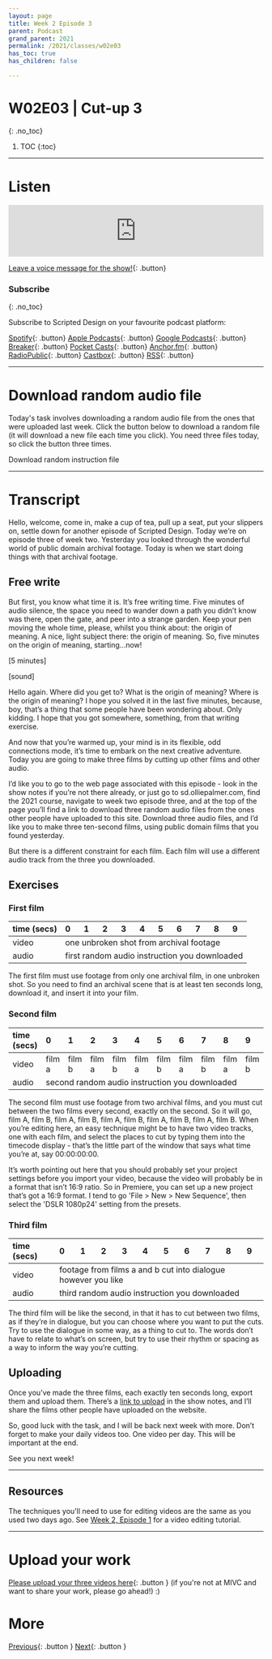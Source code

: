 ```yaml
---
layout: page
title: Week 2 Episode 3
parent: Podcast
grand_parent: 2021
permalink: /2021/classes/w02e03
has_toc: true
has_children: false

---
```


# W02E03 | Cut-up 3
{: .no_toc}

1. TOC
{:toc}


---

# Listen


<iframe src="https://anchor.fm/scripteddesign/embed/episodes/S01-W02-E01-Scripted-Design--Week-2-Episode-3-eklv9q" height="102px" width="100%" frameborder="0" scrolling="no"></iframe>

<br>

[Leave a voice message for the show!](https://anchor.fm/scripteddesign/message){: .button}

### Subscribe
{: .no_toc}


Subscribe to Scripted Design on your favourite podcast platform:

[Spotify](https://open.spotify.com/show/3sYD3KyPJXnIHUY2m2uFcy){: .button} [Apple Podcasts](https://podcasts.apple.com/nl/podcast/scripted-design/id1533696064?l=en){: .button} [Google Podcasts](https://www.google.com/podcasts?feed=aHR0cHM6Ly9hbmNob3IuZm0vcy8zN2QzMjZjNC9wb2RjYXN0L3Jzcw==){: .button} [Breaker](https://breaker.audio/scripted-design){: .button} [Pocket Casts](https://pca.st/h40ivs5f){: .button} [Anchor.fm](https://anchor.fm/scripteddesign){: .button} [RadioPublic](https://radiopublic.com/scripted-design-WaxpdP){: .button} [Castbox](https://castbox.fm/channel/Scripted-Design-id3371338){: .button} [RSS](https://anchor.fm/s/37d326c4/podcast/rss){: .button}

---

# Download random audio file

Today's task involves downloading a random audio file from the ones that were uploaded last week. Click the button below to download a random file (it will download a new file each time you click). You need three files today, so click the button three times.

<a id="rdmfile" class="button" onclick="document.getElementById('rdmfile').href = getRndInteger(1,137)" download>Download random instruction file</a>

<script type="text/javascript">
function getRndInteger(min, max) {
	var num = Math.floor(Math.random() * (max - min + 1) ) + min;
  var clicker = 'onclick="document.getElementById(\'rdmfile\').href = getRndInteger(1,137)"';
	var text = "/assets/instructions-mp3/"+num+".mp3";
    return text;
}
document.getElementById('rdmfile').href = getRndInteger(1,222);
</script>


---

# Transcript

Hello, welcome, come in, make a cup of tea, pull up a seat, put your slippers on, settle down for another episode of Scripted Design. Today we’re on episode three of week two. Yesterday you looked through the wonderful world of public domain archival footage. Today is when we start doing things with that archival footage.

## Free write

But first, you know what time it is. It’s free writing time. Five minutes of audio silence, the space you need to wander down a path you didn’t know was there, open the gate, and peer into a strange garden. Keep your pen moving the whole time, please, whilst you think about: the origin of meaning. A nice, light subject there: the origin of meaning. So, five minutes on the origin of meaning, starting...now!

[5 minutes]

[sound]

Hello again. Where did you get to? What is the origin of meaning? Where is the origin of meaning? I hope you solved it in the last five minutes, because, boy, that’s a thing that some people have been wondering about. Only kidding. I hope that you got somewhere, something, from that writing exercise.

And now that you’re warmed up, your mind is in its flexible, odd connections mode, it’s time to embark on the next creative adventure. Today you are going to make three films by cutting up other films and other audio.

I’d like you to go to the web page associated with this episode - look in the show notes if you’re not there already, or just go to sd.olliepalmer.com, find the 2021 course, navigate to week two episode three, and at the top of the page you’ll find a link to download three random audio files from the ones other people have uploaded to this site. Download three audio files, and I’d like you to make three ten-second films, using public domain films that you found yesterday.

But there is a different constraint for each film. Each film will use a different audio track from the three you downloaded.

## Exercises

### First film

<div><table><thead><tr><th style="text-align:left">time (secs)</th><th style="text-align:left">0</th><th style="text-align:left">1</th><th style="text-align:left">2</th><th style="text-align:left">3</th><th style="text-align:left">4</th><th style="text-align:left">5</th><th style="text-align:left">6</th><th style="text-align:left">7</th><th style="text-align:left">8</th><th style="text-align:left">9</th></tr></thead><tbody><tr><td>video</td><td colspan="10">one unbroken shot from archival footage</td></tr><tr><td>audio</td><td colspan="10">first random audio instruction you downloaded</td></tr></tbody></table></div>

The first film must use footage from only one archival film, in one unbroken shot. So you need to find an archival scene that is at least ten seconds long, download it, and insert it into your film.

### Second film

<div class="tg-wrap"><table><thead><tr><th style="text-align:left">time (secs)</th><th style="text-align:left">0</th><th style="text-align:left">1</th><th style="text-align:left">2</th><th style="text-align:left">3</th><th style="text-align:left">4</th><th style="text-align:left">5</th><th style="text-align:left">6</th><th style="text-align:left">7</th><th style="text-align:left">8</th><th style="text-align:left">9</th></tr></thead><tbody><tr><td>video</td><td>film a</td><td>film b</td><td>film a</td><td>film b</td><td>film a</td><td>film b</td><td>film a</td><td>film b</td><td>film a</td><td>film b</td></tr><tr><td>audio</td><td colspan="10">second random audio instruction you downloaded</td></tr></tbody></table></div>

The second film must use footage from two archival films, and you must cut between the two films every second, exactly on the second. So it will go, film A, film B, film A, film B, film A, film B, film A, film B, film A, film B. When you’re editing here, an easy technique might be to have two video tracks, one with each film, and select the places to cut by typing them into the timecode display - that’s the little part of the window that says what time you’re at, say 00:00:00:00.

It’s worth pointing out here that you should probably set your project settings before you import your video, because the video will probably be in a format that isn’t 16:9 ratio. So in Premiere, you can set up a new project that’s got a 16:9 format. I tend to go 'File > New > New Sequence', then select the 'DSLR 1080p24' setting from the presets.

### Third film

<div class="tg-wrap"><table><thead><tr><th style="text-align:left">time (secs)</th><th style="text-align:left">0</th><th style="text-align:left">1</th><th style="text-align:left">2</th><th style="text-align:left">3</th><th style="text-align:left">4</th><th style="text-align:left">5</th><th style="text-align:left">6</th><th style="text-align:left">7</th><th style="text-align:left">8</th><th style="text-align:left">9</th></tr></thead><tbody><tr><td>video</td><td colspan="10">footage from films a and b cut into dialogue however you like</td></tr><tr><td>audio</td><td colspan="10">third random audio instruction you downloaded</td></tr></tbody></table></div>

The third film will be like the second, in that it has to cut between two films, as if they’re in dialogue, but you can choose where you want to put the cuts. Try to use the dialogue in some way, as a thing to cut to. The words don’t have to relate to what’s on screen, but try to use their rhythm or spacing as a way to inform the way you’re cutting.

## Uploading

Once you’ve made the three films, each exactly ten seconds long, export them and upload them. There’s a [link to upload](#upload-your-work) in the show notes, and I’ll share the films other people have uploaded on the website.

So, good luck with the task, and I will be back next week with more. Don’t forget to make your daily videos too. One video per day. This will be important at the end.

See you next week!

---

## Resources

The techniques you'll need to use for editing videos are the same as you used two days ago. See [Week 2, Episode 1](/w02e01.md) for a video editing tutorial.

---

# Upload your work

[Please upload your three videos here](https://forms.gle/mtRP7RFrQYbz4G3V6){: .button } (if you're not at MIVC and want to share your work, please go ahead!) :)


# More

[Previous](/2021/classes/w02e02){: .button }	[Next](/2021/classes/w02e03){: .button }
